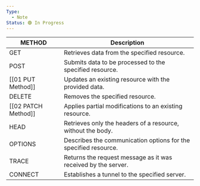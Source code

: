```yaml
---
Type:
  - Note
Status: 🟢 In Progress
---
```


|  METHOD       |       Description                                                          |
| ------- | --------------------------------------------------------------- |
| GET     | Retrieves data from the specified resource.                     |
| POST    | Submits data to be processed to the specified resource.         |
| [[01 PUT Method]]     | Updates an existing resource with the provided data.            |
| DELETE  | Removes the specified resource.                                 |
| [[02 PATCH Method]]   | Applies partial modifications to an existing resource.          |
| HEAD    | Retrieves only the headers of a resource, without the body.     |
| OPTIONS | Describes the communication options for the specified resource. |
| TRACE   | Returns the request message as it was received by the server.   |
| CONNECT | Establishes a tunnel to the specified server.                   |

